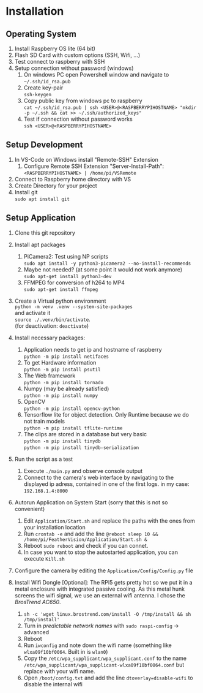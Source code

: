 # Installation

## Operating System

1. Install Raspberry OS lite (64 bit)
2. Flash SD Card with custom options (SSH, Wifi, ...)
3. Test connect to raspberry with SSH
4. Setup connection without password (windows)
    1. On windows PC open Powershell window and navigate to \
    `~/.ssh/id_rsa.pub`
    2. Create key-pair \
    `ssh-keygen`
    3. Copy public key from windows pc to raspberry \
    `cat ~/.ssh/id_rsa.pub | ssh <USER>@<RASPBERRYPIHOSTNAME> "mkdir -p ~/.ssh && cat >> ~/.ssh/authorized_keys"`
    4. Test if connection without password works \
    `ssh <USER>@<RASPBERRYPIHOSTNAME>`

## Setup Development

1. In VS-Code on Windows install "Remote-SSH" Extension
    1. Configure Remote SSH Extension "Server-Install-Path": \
    `<RASPBERRYPIHOSTNAME> | /home/pi/VSRemote`
6. Connect to Raspberry home directory with VS
7. Create Directory for your project
8. Install git \
`sudo apt install git`

## Setup Application

1. Clone this git repository
9. Install apt packages
    1. PiCamera2: Test using NP scripts \
    `sudo apt install -y python3-picamera2 --no-install-recommends`
    2. Maybe not needed? (at some point it would not work anymore) \
    `sudo apt-get install python3-dev`
    3. FFMPEG for conversion of h264 to MP4\
    `sudo apt-get install ffmpeg`
10. Create a Virtual python environment \
`python -m venv .venv --system-site-packages`\
and activate it \
`source ./.venv/bin/activate`.\
 (for deactivation: `deactivate`)
11. Install necessary packages:
    1. Application needs to get ip and hostname of raspberry\
    `python -m pip install netifaces`
    2. To get Hardware information\
    `python -m pip install psutil`
    3. The Web framework\
    `python -m pip install tornado`
    4. Numpy (may be already satisfied)\
    `python -m pip install numpy`
    5. OpenCV\
    `python -m pip install opencv-python`
    6. Tensorflow lite for object detection. Only Runtime because we do not train models\
    `python -m pip install tflite-runtime`
    7. The clips are stored in a database but very basic\
    `python -m pip install tinydb`\
    `python -m pip install tinydb-serialization`

12. Run the script as a test
    1. Execute `./main.py` and observe console output
    2. Connect to the camera's web interface by navigating to the displayed ip adress, contained in one of the first logs. in my case: `192.168.1.4:8000`

13. Autorun Application on System Start (sorry that this is not so convenient)
    1. Edit `Application/Start.sh` and replace the paths with the ones from your installation location
    2. Run `crontab -e` and add the line `@reboot sleep 10 && /home/pi/FeatherVision/Application/Start.sh &`
    3. Reboot `sudo reboot` and check if you can connet.
    4. In case you want to stop the autostarted application, you can execute `Kill.sh`

13. Configure the camera by editing the `Application/Config/Config.py` file

12. Install Wifi Dongle [Optional]: The RPI5 gets pretty hot so we put it in a metal enclosure with integrated passive cooling. As this metal hunk screens the wifi signal, we use an external wifi antenna. I chose the *BrosTrend AC650*.
    1. `sh -c 'wget linux.brostrend.com/install -O /tmp/install && sh /tmp/install'`
    2. Turn in *predictable network names* with `sudo raspi-config` -> advanced
    3. Reboot
    3. Run `iwconfig` and note down the wifi name (something like `wlxa09f10bf0064`. Built in is `wlan0`)
    3. Copy the `/etc/wpa_supplicant/wpa_supplicant.conf` to the name `/etc/wpa_supplicant/wpa_supplicant-wlxa09f10bf0064.conf` but replace with your wifi name.
    3. Open `/boot/config.txt` and add the line `dtoverlay=disable-wifi` to disable the internal wifi

